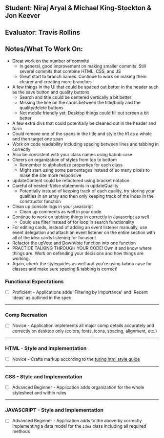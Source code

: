 ## Student: Niraj Aryal & Michael King-Stockton & Jon Keever
## Evaluator: Travis Rollins
## Notes/What To Work On:
* Great work on the number of commits
  * In general, good improvement on making smaller commits.  Still several commits that combine HTML, CSS, and JS
  * Great start to branch names.  Continue to work on making them clearer and creating more branches
* A few things in the UI that could be spaced out better in the header such as the save button and quality buttons
  * Search and title could be centered vertically a bit better
  * Missing the line on the cards between the title/body and the quality/delete buttons
  * Not mobile friendly yet. Desktop things could fill out screen a bit better
* A few extra divs that could potentially be cleaned out in the header and form
* Could remove one of the spans in the title and style the h1 as a whole and then target one span
* Work on code readability including spacing between lines and tabbing in correctly
* Also be consistent with your class names using kabob case
* Cheers on organization of styles from top to bottom
  * Remember to alphabetize properties for each class
  * Might start using some percentages instead of so many pixels to make the site more responsive
* updateContent could be refactored using bracket notation
* Careful of nested if/else statements in updateQuality
  * Potentially instead of keeping track of each quality, try storing your qualities in an array and then only keeping track of the index in the constructor function
* Clean up console.logs in your javascript
  * Clean up comments as well in your code
* Continue to work on tabbing things in correctly in Javascript as well
  * Could use filter instead of for loop in search functionality
* For editing cards, instead of adding an event listener manually, use event delegation and attach an event listener on the entire section with all of the idea cards listening for focusout
* Refactor the upVote and DownVote function into one function
* PRACTICE TALKING THROUGH YOUR CODE!  Own it and know where things are.  Work on defending your decisions and how things are working.
* Again, check the styleguides as well and you're using kabob case for classes and make sure spacing & tabbing is correct!


### Functional Expectations

* [ ]  Proficient - Applications adds 'Filtering by Importance' and 'Recent Ideas' as outlined in the spec

------------------------------------------------------------------

### Comp Recreation

* [ ]  Novice - Application implements all major comp details accurately and correctly on desktop only (colors, fonts, icons, spacing, alignment, etc.)

------------------------------------------------------------------

### HTML - Style and Implementation

* [ ]  Novice - Crafts markup according to the [turing html style guide](https://github.com/turingschool-examples/html)

------------------------------------------------------------------

### CSS - Style and Implementation

* [ ]  Advanced Beginner - Application adds organization for the whole stylesheet and within rules

------------------------------------------------------------------

### JAVASCRIPT - Style and Implementation

* [ ]  Advanced Beginner - Application adds to the above by correctly implementing a data model for the `Idea` class including all required methods

